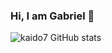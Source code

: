 ### Hi, I am Gabriel 👋


![kaido7 GitHub stats](https://github-readme-stats.vercel.app/api?username=kaido7&show_icons=true&theme=radical)

